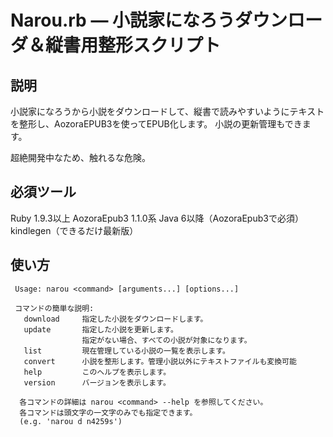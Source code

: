 Narou.rb ― 小説家になろうダウンローダ＆縦書用整形スクリプト
============

説明
------------

小説家になろうから小説をダウンロードして、縦書で読みやすいようにテキストを整形し、AozoraEPUB3を使ってEPUB化します。
小説の更新管理もできます。

超絶開発中なため、触れるな危険。

必須ツール
------------
Ruby 1.9.3以上
AozoraEpub3 1.1.0系
Java 6以降（AozoraEpub3で必須）
kindlegen（できるだけ最新版）

使い方
------------
```
 Usage: narou <command> [arguments...] [options...]

 コマンドの簡単な説明:
   download     指定した小説をダウンロードします。
   update       指定した小説を更新します。
                指定がない場合、すべての小説が対象になります。
   list         現在管理している小説の一覧を表示します。
   convert      小説を整形します。管理小説以外にテキストファイルも変換可能
   help         このヘルプを表示します。
   version      バージョンを表示します。

  各コマンドの詳細は narou <command> --help を参照してください。
  各コマンドは頭文字の一文字のみでも指定できます。
  (e.g. 'narou d n4259s')
```
